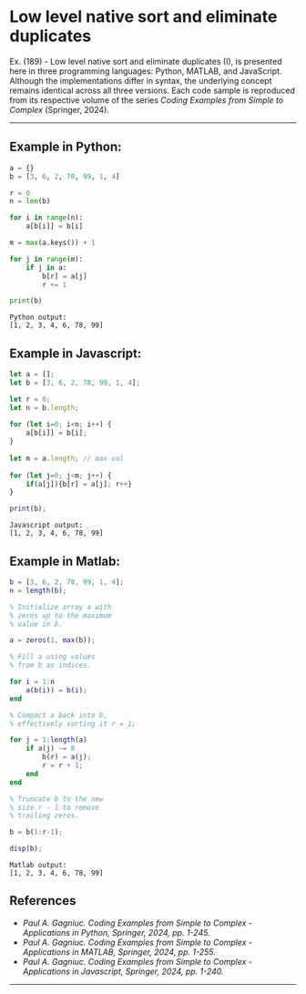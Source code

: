 # Low level native sort and eliminate duplicates

Ex. (189) - Low level native sort and eliminate duplicates (I), is presented here in three programming languages: Python, MATLAB, and JavaScript. Although the implementations differ in syntax, the underlying concept remains identical across all three versions. Each code sample is reproduced from its respective volume of the series <i>Coding Examples from Simple to Complex</i> (Springer, 2024).
***

## Example in Python:

```python
a = {}
b = [3, 6, 2, 78, 99, 1, 4]

r = 0
n = len(b)

for i in range(n):
    a[b[i]] = b[i]

m = max(a.keys()) + 1

for j in range(m):
    if j in a:
        b[r] = a[j]
        r += 1

print(b)
``` 

```text
Python output:
[1, 2, 3, 4, 6, 78, 99]
```

## Example in Javascript:

```javascript
let a = [];
let b = [3, 6, 2, 78, 99, 1, 4];

let r = 0;
let n = b.length;
    
for (let i=0; i<n; i++) {
    a[b[i]] = b[i];
}
    
let m = a.length; // max val
    
for (let j=0; j<m; j++) {
    if(a[j]){b[r] = a[j]; r++}
}

print(b);
```

```text
Javascript output:
[1, 2, 3, 4, 6, 78, 99]
```

## Example in Matlab:

```matlab
b = [3, 6, 2, 78, 99, 1, 4];
n = length(b);

% Initialize array a with 
% zeros up to the maximum 
% value in b.

a = zeros(1, max(b));

% Fill a using values 
% from b as indices.

for i = 1:n
    a(b(i)) = b(i);
end

% Compact a back into b, 
% effectively sorting it r = 1;

for j = 1:length(a)
    if a(j) ~= 0
        b(r) = a(j);
        r = r + 1;
    end
end

% Truncate b to the new 
% size r - 1 to remove 
% trailing zeros.

b = b(1:r-1);

disp(b);
```

```text
Matlab output:
[1, 2, 3, 4, 6, 78, 99]
```

## References

- <i>Paul A. Gagniuc. Coding Examples from Simple to Complex - Applications in Python, Springer, 2024, pp. 1-245.</i>
- <i>Paul A. Gagniuc. Coding Examples from Simple to Complex - Applications in MATLAB, Springer, 2024, pp. 1-255.</i>
- <i>Paul A. Gagniuc. Coding Examples from Simple to Complex - Applications in Javascript, Springer, 2024, pp. 1-240.</i>

***
